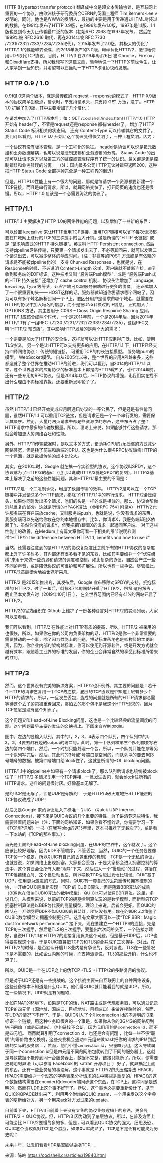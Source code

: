 HTTP (Hypertext transfer protocol) 翻译成中文是超文本传输协议，是互联网上重要的一个协议，由欧洲核子研究委员会CERN的英国工程师 Tim Berners-Lee v发明的，同时，他也是WWW的发明人，最初的主要是用于传递通过HTML封装过的数据。在1991年发布了HTTP 0.9版，在1996年发布1.0版，1997年是1.1版，1.1版也是到今天为止传输最广泛的版本（初始RFC 2068 在1997年发布， 然后在1999年被 RFC 2616 取代，再在2014年被 RFC 7230 /7231/7232/7233/7234/7235取代），2015年发布了2.0版，其极大的优化了HTTP/1.1的性能和安全性，而2018年发布的3.0版，继续优化HTTP/2，激进地使用UDP取代TCP协议，目前，HTTP/3 在2019年9月26日 被 Chrome，Firefox，和Cloudflare支持，所以我想写下这篇文章，简单地说一下HTTP的前世今生，让大家学到一些知识，并希望可以在推动一下HTTP标准协议的发展。



## HTTP 0.9 / 1.0
0.9和1.0这两个版本，就是最传统的 request – response的模式了，HTTP 0.9版本的协议简单到极点，请求时，不支持请求头，只支持 GET 方法，没了。HTTP 1.0 扩展了0.9版，其中主要增加了几个变化：


在请求中加入了HTTP版本号，如：GET /coolshell/index.html HTTP/1.0
HTTP 开始有 header了，不管是request还是response 都有header了。
增加了HTTP Status Code 标识相关的状态码。
还有 Content-Type 可以传输其它的文件了。
我们可以看到，HTTP 1.0 开始让这个协议变得很文明了，一种工程文明。因为：

一个协议有没有版本管理，是一个工程化的象征。
header是协议可以说是把元数据和业务数据解耦，也可以说是控制逻辑和业务逻辑的分离。
Status Code 的出现可以让请求双方以及第三方的监控或管理程序有了统一的认识。最关键是还是控制错误和业务错误的分离。
（注：国内很多公司HTTP无论对错只返回200，这种把HTTP Status Code 全部抹掉完全是一种工程界的倒退）

但是，HTTP1.0性能上有一个很大的问题，那就是每请求一个资源都要新建一个TCP链接，而且是串行请求，所以，就算网络变快了，打开网页的速度也还是很慢。所以，HTTP 1.0 应该是一个必需要淘汰的协议了。

## HTTP/1.1
HTTP/1.1 主要解决了HTTP 1.0的网络性能的问题，以及增加了一些新的东西：

可以设置 keepalive 来让HTTP重用TCP链接，重用TCP链接可以省了每次请求都要在广域网上进行的TCP的三次握手的巨大开销。这是所谓的“HTTP 长链接” 或是 “请求响应式的HTTP 持久链接”。英文叫 HTTP Persistent connection.
然后支持pipeline网络传输，只要第一个请求发出去了，不必等其回来，就可以发第二个请求出去，可以减少整体的响应时间。（注：非幂等的POST 方法或是有依赖的请求是不能被pipeline化的）
支持 Chunked Responses ，也就是说，在Response的时候，不必说明 Content-Length 这样，客户端就不能断连接，直到收到服务端的EOF标识。这种技术又叫 “服务端Push模型”，或是 “服务端Push式的HTTP 持久链接”
还增加了 cache control 机制。
协议头注增加了 Language, Encoding, Type 等等头，让客户端可以跟服务器端进行更多的协商。
还正式加入了一个很重要的头—— HOST这样的话，服务器就知道你要请求哪个网站了。因为可以有多个域名解析到同一个IP上，要区分用户是请求的哪个域名，就需要在HTTP的协议中加入域名的信息，而不是被DNS转换过的IP信息。
正式加入了 OPTIONS 方法，其主要用于 CORS – Cross Origin Resource Sharing 应用。
HTTP/1.1应该分成两个时代，一个是2014年前，一个是2014年后，因为2014年HTTP/1.1有了一组RFC（7230 /7231/7232/7233/7234/7235），这组RFC又叫“HTTP/2 预览版”。其中影响HTTP发展的是两个大的需求：

一个需要是加大了HTTP的安全性，这样就可以让HTTP应用得广泛，比如，使用TLS协议。
另一个是让HTTP可以支持更多的应用，在HTTP/1.1 下，HTTP已经支持四种网络协议：
传统的短链接。
可重用TCP的的长链接模型。
服务端push的模型。
WebSocket模型。
自从2005年以来，整个世界的应用API越来多，这些都造就了整个世界在推动HTTP的前进，我们可以看到，自2014的HTTP/1.1 以来，这个世界基本的应用协议的标准基本上都是向HTTP看齐了，也许2014年前，还有一些专用的RPC协议，但是2014年以后，HTTP协议的增强，让我们实在找不出什么理由不向标准靠拢，还要重新发明轮子了。

## HTTP/2
虽然 HTTP/1.1 已经开始变成应用层通讯协议的一等公民了，但是还是有性能问题，虽然HTTP/1.1 可以重用TCP链接，但是请求还是一个一个串行发的，需要保证其顺序。然而，大量的网页请求中都是些资源类的东西，这些东西占了整个HTTP请求中最多的传输数据量。所以，理论上来说，如果能够并行这些请求，那就会增加更大的网络吞吐和性能。

另外，HTTP/1.1传输数据时，是以文本的方式，借助耗CPU的zip压缩的方式减少网络带宽，但是耗了前端和后端的CPU。这也是为什么很多RPC协议诟病HTTP的一个原因，就是数据传输的成本比较大。

其实，在2010年时，Google 就在搞一个实验型的协议，这个协议叫SPDY，这个协议成为了HTTP/2的基础（也可以说成HTTP/2就是SPDY的复刻）。HTTP/2基本上解决了之前的这些性能问题，其和HTTP/1.1最主要的不同是：

HTTP/2是一个二进制协议，增加了数据传输的效率。
HTTP/2是可以在一个TCP链接中并发请求多个HTTP请求，移除了HTTP/1.1中的串行请求。
HTTP/2会压缩头，如果你同时发出多个请求，他们的头是一样的或是相似的，那么，协议会帮你消除重复的部分。这就是所谓的HPACK算法（参看RFC 7541 附录A）
HTTP/2允许服务端在客户端放cache，又叫服务端push，也就是说，你没有请求的东西，我服务端可以先送给你放在你的本地缓存中。比如，你请求X，我服务端知道X依赖于Y，虽然你没有的请求Y，但我把把Y跟着X的请求一起返回客户端。
对于这些性能上的改善，在Medium上有篇文章你可看一下相关的细节说明和测试“HTTP/2: the difference between HTTP/1.1, benefits and how to use it”

当然，还需要注意到的是HTTP/2的协议复杂度比之前所有的HTTP协议的复杂度都上升了许多许多，其内部还有很多看不见的东西，比如其需要维护一个“优先级树”来用于来做一些资源和请求的调度和控制。如此复杂的协议，自然会产生一些不同的声音，或是降低协议的可维护和可扩展性。所以也有一些争议。尽管如此，HTTP/2还是很快地被世界所采用。

HTTP/2 是2015年推出的，其发布后，Google 宣布移除对SPDY的支持，拥抱标准的 HTTP/2。过了一年后，就有8.7%的网站开启了HTTP/2，根据 这份报告 ，截止至本文发布时（2019年10月1日 ）， 在全世界范围内已经有41%的网站开启了HTTP/2。

HTTP/2的官方组织在 Github 上维护了一份各种语言对HTTP/2的实现列表，大家可以去看看。

我们可以看到，HTTP/2 在性能上对HTTP有质的提高，所以，HTTP/2 被采用的也很快，所以，如果你在你的公司内负责架构的话，HTTP/2是你一个非常重要的需要推动的一个事，除了因为性能上的问题，推动标准落地也是架构师的主要职责，因为，你企业内部的架构越标准，你可以使用到开源软件，或是开发方式就会越有效率，跟随着工业界的标准的发展，你的企业会非常自然的享受到标准所带来的红利。

## HTTP/3
然而，这个世界没有完美的解决方案，HTTP/2也不例外，其主要的问题是：若干个HTTP的请求在复用一个TCP的连接，底层的TCP协议是不知道上层有多少个HTTP的请求的，所以，一旦发生丢包，造成的问题就是所有的HTTP请求都必需等待这个丢了的包被重传回来，哪怕丢的那个包不是我这个HTTP请求的。因为TCP底层是没有这个知识了。

这个问题又叫Head-of-Line Blocking问题，这也是一个比较经典的流量调度的问题。这个问题最早主要的发生的交换机上。下图来自Wikipedia。



图中，左边的是输入队列，其中的1，2，3，4表示四个队列，四个队列中的1，2，3，4要去的右边的output的端口号。此时，第一个队列和第三个队列都要写右边的第四个端口，然后，一个时刻只能处理一个包，所以，一个队列只能在那等另一个队列写完后。然后，其此时的3号或1号端口是空闲的，而队列中的要去1和3号端号的数据，被第四号端口给block住了。这就是所谓的HOL blocking问题。

HTTP/1.1中的pipeline中如果有一个请求block了，那么队列后请求也统统被block住了；HTTP/2 多请求复用一个TCP连接，一旦发生丢包，就会block住所有的HTTP请求。这样的问题很讨厌。好像基本无解了。

是的TCP是无解了，但是UDP是有解的 ！于是HTTP/3破天荒地把HTTP底层的TCP协议改成了UDP！

然后又是Google 家的协议进入了标准 – QUIC （Quick UDP Internet Connections）。接下来是QUIC协议的几个重要的特性，为了讲清楚这些特性，我需要带着问题来讲（注：下面的网络知识，如果你看不懂的话，你需要学习一下《TCP/IP详解》一书（在我写blog的这15年里，这本书推荐了无数次了），或是看一下本站的《TCP的那些事》。）：

首先是上面的Head-of-Line blocking问题，在UDP的世界中，这个就没了。这个应该比较好理解，因为UDP不管顺序，不管丢包（当然，QUIC的一个任务是要像TCP的一个稳定，所以QUIC有自己的丢包重传的机制）
TCP是一个无私的协议，也就是说，如果网络上出现拥塞，大家都会丢包，于是大家都会进入拥塞控制的算法中，这个算法会让所有人都“冷静”下来，然后进入一个“慢启动”的过程，包括在TCP连接建立时，这个慢启动也在，所以导致TCP性能迸发地比较慢。QUIC基于UDP，使用更为激进的方式。同时，QUIC有一套自己的丢包重传和拥塞控制的协，一开始QUIC是重新实现一TCP 的 CUBIC算法，但是随着BBR算法的成熟（BBR也在借鉴CUBIC算法的数学模型），QUIC也可以使用BBR算法。这里，多说几句，从模型来说，以前的TCP的拥塞控制算法玩的是数学模型，而新型的TCP拥塞控制算法是以BBR为代表的测量模型，理论上来说，后者会更好，但QUIC的团队在一开始觉得BBR不如CUBIC的算法好，所以没有用。现在的BBR 2.x借鉴了CUBIC数学模型让拥塞控制更公平。这里有文章大家可以一读“TCP BBR : Magic dust for network performance.”
接下来，现在要建立一个HTTPS的连接，先是TCP的三次握手，然后是TLS的三次握手，要整出六次网络交互，一个链接才建好，虽说HTTP/1.1和HTTP/2的连接复用解决这个问题，但是基于UDP后，UDP也得要实现这个事。于是QUIC直接把TCP的和TLS的合并成了三次握手（对此，在HTTP/2的时候，是否默认开启TLS业内是有争议的，反对派说，TLS在一些情况下是不需要的，比如企业内网的时候，而支持派则说，TLS的那些开销，什么也不算了）。
	
 

所以，QUIC是一个在UDP之上的伪TCP +TLS +HTTP/2的多路复用的协议。

但是对于UDP还是有一些挑战的，这个挑战主要来自互联网上的各种网络设备，这些设备根本不知道是什么QUIC，他们看QUIC就只能看到的就是UDP，所以，在一些情况下，UDP就是有问题的，

比如在NAT的环境下，如果是TCP的话，NAT路由或是代理服务器，可以通过记录TCP的四元组（源地址、源端口，目标地址，目标端口）来做连接映射的，然而，在UDP的情况下不行了。于是，QUIC引入了个叫connection id的不透明的ID来标识一个链接，用这种业务ID很爽的一个事是，如果你从你的3G/4G的网络切到WiFi网络（或是反过来），你的链接不会断，因为我们用的是connection id，而不是四元组。
然而就算引用了connection id，也还是会有问题 ，比如一些不够“聪明”的等价路由交换机，这些交换机会通过四元组来做hash把你的请求的IP转到后端的实际的服务器上，然而，他们不懂connection id，只懂四元组，这么导致属于同一个connection id但是四元组不同的网络包就转到了不同的服务器上，这就是导致数据不能传到同一台服务器上，数据不完整，链接只能断了。所以，你需要更聪明的算法（可以参看 Facebook 的 Katran 开源项目 ）
好了，就算搞定上面的东西，还有一些业务层的事没解，这个事就是 HTTP/2的头压缩算法 HPACK，HPACK需要维护一个动态的字典表来分析请求的头中哪些是重复的，HPACK的这个数据结构需要在encoder和decoder端同步这个东西。在TCP上，这种同步是透明的，然而在UDP上这个事不好干了。所以，这个事也必需要重新设计了，基于QUIC的QPACK就出来了，利用两个附加的QUIC steam，一个用来发送这个字典表的更新给对方，另一个用来ack对方发过来的update。

目前看下来，HTTP/3目前看上去没有太多的协议业务逻辑上的东西，更多是HTTP/2 + QUIC协议。但，HTTP/3 因为动到了底层协议，所以，在普及方面上可能会比 HTTP/2要慢的多的多。但是，可以看到QUIC协议的强大，细思及恐，QUIC这个协议真对TCP是个威胁，如果QUIC成熟了，TCP是不是会有可能成为历史呢？

未来十年，让我们看看UDP是否能够逆袭TCP……


来源：陈皓 https://coolshell.cn/articles/19840.html